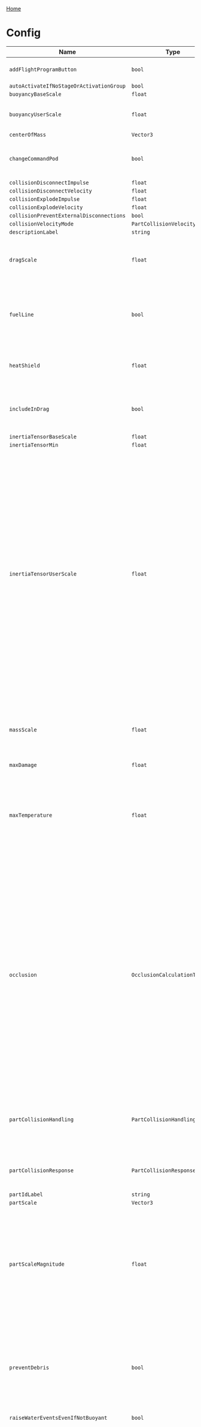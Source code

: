 [Home](https://wnp78.github.io/Sr2Xml/)

# Config


|Name|Type|Description|
|--|--|--|
|`addFlightProgramButton`|`bool`|Adds a flight program to this part.|
|`autoActivateIfNoStageOrActivationGroup`|`bool`||
|`buoyancyBaseScale`|`float`||
|`buoyancyUserScale`|`float`|Changes how buoyant the part is in water.|
|`centerOfMass`|`Vector3`||
|`changeCommandPod`|`bool`|Change the command pod that controls this part.|
|`collisionDisconnectImpulse`|`float`||
|`collisionDisconnectVelocity`|`float`||
|`collisionExplodeImpulse`|`float`||
|`collisionExplodeVelocity`|`float`||
|`collisionPreventExternalDisconnections`|`bool`||
|`collisionVelocityMode`|`PartCollisionVelocityMode`||
|`descriptionLabel`|`string`||
|`dragScale`|`float`|Changes this part's contribution to the craft's overall drag force.|
|`fuelLine`|`bool`|Allow connected engines to search this part and its connected parts for fuel tanks.|
|`heatShield`|`float`|Heat shield that prevents heat damage until it depletes.|
|`includeInDrag`|`bool`|Determines whether or not to include this part in the drag model.|
|`inertiaTensorBaseScale`|`float`||
|`inertiaTensorMin`|`float`||
|`inertiaTensorUserScale`|`float`|Increase to strengthen movable joints which are wobbly. Increase slowly, and only as much as necessary until the joint is stable as it can dramatically slow down rotation, or cause other issues if raised too much. Note: It is irrelevant which part within a group is adjusted; values are summed between parts in a group and applied to the group as a whole.|
|`massScale`|`float`|Handy way to trick the laws of physics and increase or decrease the mass of this part.|
|`maxDamage`|`float`||
|`maxTemperature`|`float`|The maximum temperature, in Kelvin, that this part can withstand before taking heat damage or depleting its heat shield.|
|`occlusion`|`OcclusionCalculationType`|Changes how the occlusion state of the part is calculated. Some parts will not function if they are occluded, such as wings and inlets. Auto will calculate if the part is occluded by other surrounding parts. Always will always consider the part as occluded. Never will never consider the part as occluded.|
|`partCollisionHandling`|`PartCollisionHandlingMethod`|Determines how collisions are handled when two parts bump into each other.|
|`partCollisionResponse`|`PartCollisionResponseType`|Determines how this part reacts when it takes a solid hit.|
|`partIdLabel`|`string`||
|`partScale`|`Vector3`||
|`partScaleMagnitude`|`float`|Changes the size of the part. This can cause odd behavior, so for parts that have a dedicated size setting or tool we recommend you use that instead of this.|
|`preventDebris`|`bool`|Prevent this part (and connected parts) from being automatically removed when separated from the player's craft.|
|`raiseWaterEventsEvenIfNotBuoyant`|`bool`||
|`renderQueue`|`PartMeshRenderQueue`|The render queue for the part. Rendering before the depth mask will allow some parts to be visible inside of cockpits where they might not otherwise be visible. Transparent objects may not display correctly.|
|`showHiddenPartProperties`|`bool`||
|`stageActivationType`|`StageActivationType`|Changes the current stage activation type of the part.|
|`supportsActivation`|`bool`||
|`supportsTransparency`|`bool`|When enabled this part will respond to transparent materials. Note that this can cause some parts to render in strange and mysterious ways, so use with caution.|
|`thermalMassRatio`|`float`||
|`tinkerPanelEnabled`|`bool`||
|`viewCommandPod`|`bool`|View the command pod that controls this part.|


